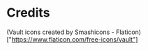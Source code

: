 # Credits
(Vault icons created by Smashicons - Flaticon)["https://www.flaticon.com/free-icons/vault"]